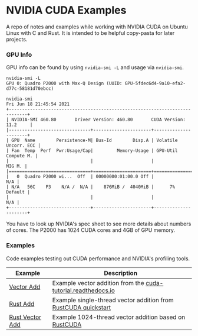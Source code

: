 # NVIDIA CUDA Examples

A repo of notes and examples while working with NVIDIA CUDA on Ubuntu Linux with C and
Rust. It is intended to be helpful copy-pasta for later projects.

### GPU Info

GPU info can be found by using `nvidia-smi -L` and usage via `nvidia-smi`.

```
nvidia-smi -L
GPU 0: Quadro P2000 with Max-Q Design (UUID: GPU-5fdec6d4-9a10-efa2-d77c-58181d70ebcc)

nvidia-smi
Fri Jun 18 21:45:54 2021       
+-----------------------------------------------------------------------------+
| NVIDIA-SMI 460.80       Driver Version: 460.80       CUDA Version: 11.2     |
|-------------------------------+----------------------+----------------------+
| GPU  Name        Persistence-M| Bus-Id        Disp.A | Volatile Uncorr. ECC |
| Fan  Temp  Perf  Pwr:Usage/Cap|         Memory-Usage | GPU-Util  Compute M. |
|                               |                      |               MIG M. |
|===============================+======================+======================|
|   0  Quadro P2000 wi...  Off  | 00000000:01:00.0 Off |                  N/A |
| N/A   56C    P3    N/A /  N/A |    876MiB /  4040MiB |      7%      Default |
|                               |                      |                  N/A |
+-------------------------------+----------------------+----------------------+
```

You have to look up NVIDIA's spec sheet to see more details about numbers of cores. The
P2000 has 1024 CUDA cores and 4GB of GPU memory.


### Examples

Code examples testing out CUDA performance and NVIDIA's profiling tools.

| Example | Description |
| --- | --- |
| [Vector Add](./vector_add/) | Example vector addition from the [cuda-tutorial.readthedocs.io](https://cuda-tutorial.readthedocs.io/en/latest/tutorials/tutorial01/) |
| [Rust Add](./rust_add/) | Example single-thread vector addition from [RustCUDA quickstart](https://github.com/bheisler/RustaCUDA#quickstart) |
| [Rust Vector Add](./rust_add/) | Example 1024-thread vector addition based on [RustCUDA](https://github.com/bheisler/RustaCUDA) |
